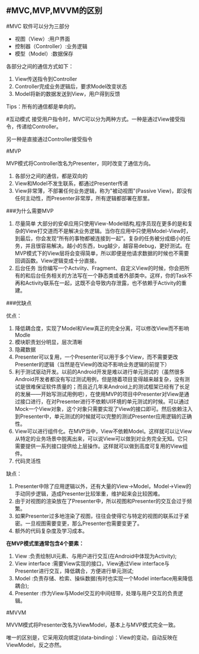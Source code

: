 #MVC,MVP,MVVM的区别
---


#MVC
软件可以分为三部分

* 视图（View）:用户界面
* 控制器（Controller）:业务逻辑
* 模型（Model）:数据保存

各部分之间的通信方式如下：

1. View传送指令到Controller
2. Controller完成业务逻辑后，要求Model改变状态
3. Model将新的数据发送到View，用户得到反馈

Tips：所有的通信都是单向的。

#互动模式
接受用户指令时，MVC可以分为两种方式。一种是通过View接受指令，传递给Controller。

另一种是直接通过Controller接受指令


#MVP

MVP模式将Controller改名为Presenter，同时改变了通信方向。

1. 各部分之间的通信，都是双向的
2. View和Model不发生联系，都通过Presenter传递
3. View非常薄，不部署任何业务逻辑，称为"被动视图"(Passive View)，即没有任何主动性，而Presenter非常厚，所有逻辑都部署在那里。

###为什么需要MVP

1. 尽量简单
	大部分的安卓应用只使用View-Model结构,程序员现在更多的是和复杂的View打交道而不是解决业务逻辑。当你在应用中只使用Model-View时，到最后，你会发现“所有的事物都被连接到一起”。复杂的任务被分成细小的任务，并且很容易解决。越小的东西，bug越少，越容易debug，更好测试。在MVP模式下的View层将会变得简单，所以即便是他请求数据的时候也不需要回调函数。View逻辑变成十分直接。
2. 后台任务
	当你编写一个Actviity、Fragment、自定义View的时候，你会把所有的和后台任务相关的方法写在一个静态类或者外部类中。这样，你的Task不再和Activity联系在一起，这既不会导致内存泄露，也不依赖于Activity的重建。
	
###优缺点

优点：

1. 降低耦合度，实现了Model和View真正的完全分离，可以修改View而不影响Modle
2. 模块职责划分明显，层次清晰
3. 隐藏数据
4. Presenter可以复用，一个Presenter可以用于多个View，而不需要更改Presenter的逻辑（当然是在View的改动不影响业务逻辑的前提下）
5. 利于测试驱动开发。以前的Android开发是难以进行单元测试的（虽然很多Android开发者都没有写过测试用例，但是随着项目变得越来越复杂，没有测试是很难保证软件质量的；而且近几年来Android上的测试框架已经有了长足的发展——开始写测试用例吧），在使用MVP的项目中Presenter对View是通过接口进行，在对Presenter进行不依赖UI环境的单元测试的时候。可以通过Mock一个View对象，这个对象只需要实现了View的接口即可。然后依赖注入到Presenter中，单元测试的时候就可以完整的测试Presenter应用逻辑的正确性。
6. View可以进行组件化。在MVP当中，View不依赖Model。这样就可以让View从特定的业务场景中脱离出来，可以说View可以做到对业务完全无知。它只需要提供一系列接口提供给上层操作。这样就可以做到高度可复用的View组件。
7. 代码灵活性

缺点：

1. Presenter中除了应用逻辑以外，还有大量的View->Model，Model->View的手动同步逻辑，造成Presenter比较笨重，维护起来会比较困难。
2. 由于对视图的渲染放在了Presenter中，所以视图和Presenter的交互会过于频繁。
3. 如果Presenter过多地渲染了视图，往往会使得它与特定的视图的联系过于紧密。一旦视图需要变更，那么Presenter也需要变更了。
4. 额外的代码复杂度及学习成本。

**在MVP模式里通常包含4个要素：**

1. View :负责绘制UI元素、与用户进行交互(在Android中体现为Activity);
2. View interface :需要View实现的接口，View通过View interface与Presenter进行交互，降低耦合，方便进行单元测试;
3. Model :负责存储、检索、操纵数据(有时也实现一个Model interface用来降低耦合);
4. Presenter :作为View与Model交互的中间纽带，处理与用户交互的负责逻辑。


#MVVM

MVVM模式将Presenter改名为ViewModel，基本上与MVP模式完全一致。

唯一的区别是，它采用双向绑定(data-binding)：View的变动，自动反映在ViewModel，反之亦然。



